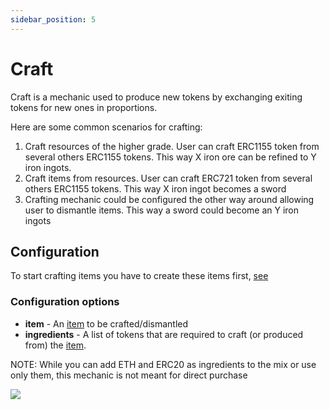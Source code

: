 ```yaml
---
sidebar_position: 5
---
```


# Craft

Craft is a mechanic used to produce new tokens by exchanging exiting tokens for new ones in proportions.

Here are some common scenarios for crafting:

1. Craft resources of the higher grade. User can craft ERC1155 token from several others ERC1155 tokens. 
   This way X iron ore can be refined to Y iron ingots.
2. Craft items from resources. User can craft ERC721 token from several others ERC1155 tokens. 
   This way X iron ingot becomes a sword
3. Crafting mechanic could be configured the other way around allowing user to dismantle items.
   This way a sword could become an Y iron ingots

## Configuration

To start crafting items you have to create these items first, [see](/admin/hierarchy/ERC1155/template/)

### Configuration options

- **item** - An [item](/admin/miscellaneous/asset/) to be crafted/dismantled
- **ingredients** - A list of tokens that are required to craft (or produced from) the [item](/admin/miscellaneous/asset/). 

NOTE: While you can add ETH and ERC20 as ingredients to the mix or use only them, this mechanic is not meant for direct purchase

![](/img/simple-mechanics/craft_create.png)

